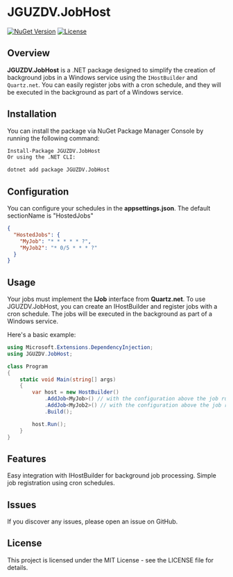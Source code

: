 # JGUZDV.JobHost

[![NuGet Version](https://img.shields.io/nuget/v/JGUZDV.JobHost.svg)](https://www.nuget.org/packages/JGUZDV.JobHost/)
[![License](https://img.shields.io/badge/license-MIT-blue.svg)](LICENSE)

## Overview

**JGUZDV.JobHost** is a .NET package designed to simplify the creation of background jobs in a Windows service using the `IHostBuilder` and `Quartz.net`. You can easily register jobs with a cron schedule, and they will be executed in the background as part of a Windows service.

## Installation

You can install the package via NuGet Package Manager Console by running the following command:

```bash
Install-Package JGUZDV.JobHost
Or using the .NET CLI:

dotnet add package JGUZDV.JobHost
```

## Configuration
You can configure your schedules in the **appsettings.json**. The default sectionName is "HostedJobs"
```json
{
  "HostedJobs": {
    "MyJob": "* * * * * ?",
    "MyJob2": "* 0/5 * * * ?"
  }
}
```

## Usage
Your jobs must implement the **IJob** interface from **Quartz.net**.
To use JGUZDV.JobHost, you can create an IHostBuilder and register jobs with a cron schedule. 
The jobs will be executed in the background as part of a Windows service.

Here's a basic example:

```csharp
using Microsoft.Extensions.DependencyInjection;
using JGUZDV.JobHost;

class Program
{
    static void Main(string[] args)
    {
        var host = new HostBuilder()
            .AddJob<MyJob>() // with the configuration above the job runs every second
            .AddJob<MyJob2>() // with the configuration above the job runs every 5 minutes (at 0, 5, 10, 15.... etc Minutes)
            .Build();

        host.Run();
    }
}
```


## Features
Easy integration with IHostBuilder for background job processing.
Simple job registration using cron schedules.


## Issues
If you discover any issues, please open an issue on GitHub.

## License
This project is licensed under the MIT License - see the LICENSE file for details.